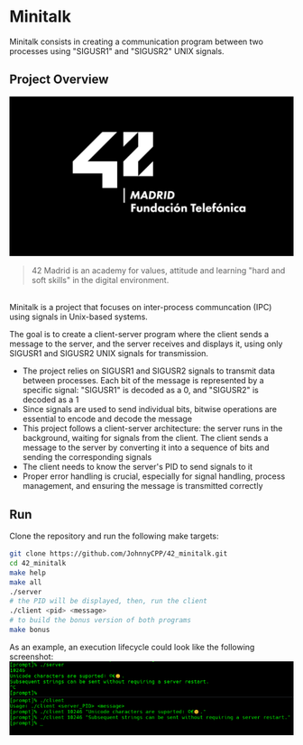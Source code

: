 # Minitalk

Minitalk consists in creating a communication program between two processes using "SIGUSR1" and "SIGUSR2" UNIX signals.

## Project Overview

![42](./resources/42_madrid.jpg "42")

> 42 Madrid is an academy for values, attitude and learning "hard and soft skills" in the digital environment.
<br>
Minitalk is a project that focuses on inter-process communcation (IPC) using signals in Unix-based systems.

The goal is to create a client-server program where the client sends a message to the server, and the server receives and displays it, using only SIGUSR1 and SIGUSR2 UNIX signals for transmission.

- The project relies on SIGUSR1 and SIGUSR2 signals to transmit data between processes. Each bit of the message is represented by a specific signal: "SIGUSR1" is decoded as a 0, and "SIGUSR2" is decoded as a 1
- Since signals are used to send individual bits, bitwise operations are essential to encode and decode the message
- This project follows a client-server architecture: the server runs in the background, waiting for signals from the client. The client sends a message to the server by converting it into a sequence of bits and sending the corresponding signals
- The client needs to know the server's PID to send signals to it
- Proper error handling is crucial, especially for signal handling, process management, and ensuring the message is transmitted correctly

## Run

Clone the repository and run the following make targets:

```bash
git clone https://github.com/JohnnyCPP/42_minitalk.git
cd 42_minitalk
make help
make all
./server
# the PID will be displayed, then, run the client
./client <pid> <message>
# to build the bonus version of both programs
make bonus
```

As an example, an execution lifecycle could look like the following screenshot:
![Example](./resources/42_execution_example.png "Example")
